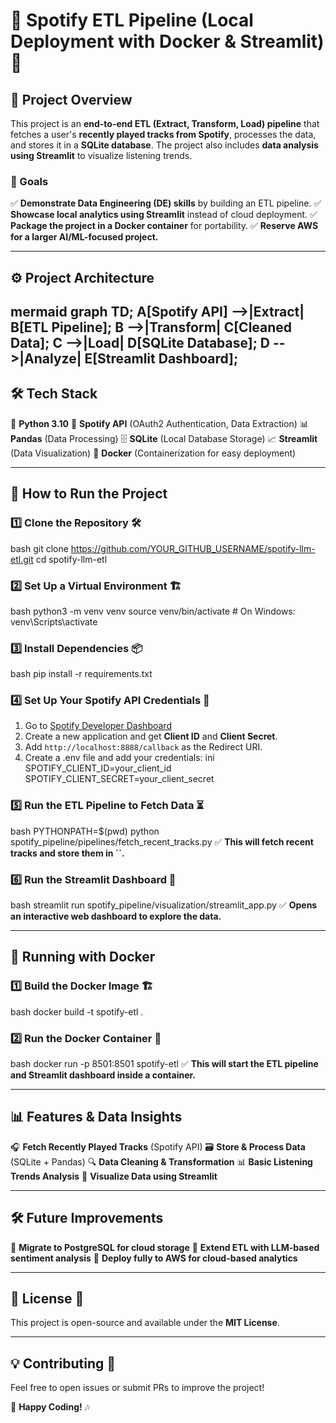 # 🎵 Spotify ETL Pipeline (Local Deployment with Docker & Streamlit) 🚀

## 📌 Project Overview

This project is an **end-to-end ETL (Extract, Transform, Load) pipeline** that fetches a user's **recently played tracks from Spotify**, processes the data, and stores it in a **SQLite database**. The project also includes **data analysis using Streamlit** to visualize listening trends.

### 🎯 Goals

✅ **Demonstrate Data Engineering (DE) skills** by building an ETL pipeline.
✅ **Showcase local analytics using Streamlit** instead of cloud deployment.
✅ **Package the project in a Docker container** for portability.
✅ **Reserve AWS for a larger AI/ML-focused project.**

---

## ⚙️ Project Architecture
mermaid
graph TD;
    A[Spotify API] -->|Extract| B[ETL Pipeline];
    B -->|Transform| C[Cleaned Data];
    C -->|Load| D[SQLite Database];
    D -->|Analyze| E[Streamlit Dashboard];
---

## 🛠️ Tech Stack

🐍 **Python 3.10**
🎵 **Spotify API** (OAuth2 Authentication, Data Extraction)
📊 **Pandas** (Data Processing)
🗄️ **SQLite** (Local Database Storage)
📈 **Streamlit** (Data Visualization)
🐳 **Docker** (Containerization for easy deployment)

---

## 🚀 How to Run the Project

### 1️⃣ Clone the Repository 🛠️
bash
git clone https://github.com/YOUR_GITHUB_USERNAME/spotify-llm-etl.git
cd spotify-llm-etl
### 2️⃣ Set Up a Virtual Environment 🏗️
bash
python3 -m venv venv
source venv/bin/activate  # On Windows: venv\Scripts\activate
### 3️⃣ Install Dependencies 📦
bash
pip install -r requirements.txt
### 4️⃣ Set Up Your Spotify API Credentials 🔑

1. Go to [Spotify Developer Dashboard](https://developer.spotify.com/dashboard)
2. Create a new application and get **Client ID** and **Client Secret**.
3. Add `http://localhost:8888/callback` as the Redirect URI.
4. Create a .env file and add your credentials:
   ini
   SPOTIFY_CLIENT_ID=your_client_id
   SPOTIFY_CLIENT_SECRET=your_client_secret
   
### 5️⃣ Run the ETL Pipeline to Fetch Data ⏳
bash
PYTHONPATH=$(pwd) python spotify_pipeline/pipelines/fetch_recent_tracks.py
✅ **This will fetch recent tracks and store them in **``**.**

### 6️⃣ Run the Streamlit Dashboard 🎨
bash
streamlit run spotify_pipeline/visualization/streamlit_app.py
✅ **Opens an interactive web dashboard to explore the data.**

---

## 🐳 Running with Docker

### 1️⃣ Build the Docker Image 🏗️
bash
docker build -t spotify-etl .
### 2️⃣ Run the Docker Container 🚀
bash
docker run -p 8501:8501 spotify-etl
✅ **This will start the ETL pipeline and Streamlit dashboard inside a container.**

---

## 📊 Features & Data Insights

🎧 **Fetch Recently Played Tracks** (Spotify API)
🗃️ **Store & Process Data** (SQLite + Pandas)
🔍 **Data Cleaning & Transformation**
📊 **Basic Listening Trends Analysis**
🎨 **Visualize Data using Streamlit**

---

## 🛠️ Future Improvements

🔹 **Migrate to PostgreSQL for cloud storage**
🔹 **Extend ETL with LLM-based sentiment analysis**
🔹 **Deploy fully to AWS for cloud-based analytics**

---

## 📄 License 📝

This project is open-source and available under the **MIT License**.

---

## 💡 Contributing 🤝

Feel free to open issues or submit PRs to improve the project!

🚀 **Happy Coding!** 🎶